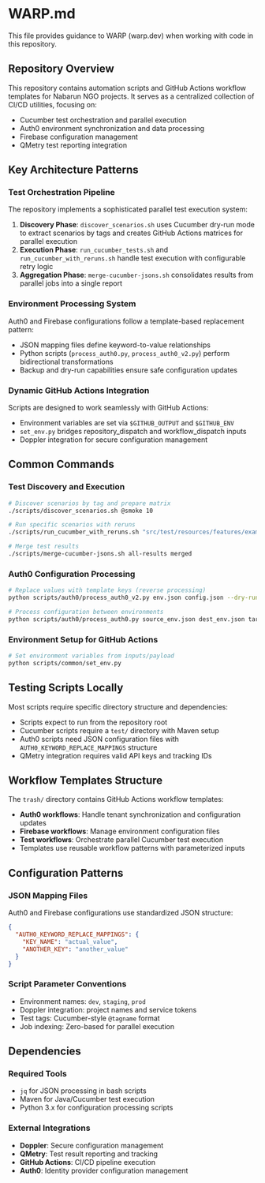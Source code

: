 # WARP.md

This file provides guidance to WARP (warp.dev) when working with code in this repository.

## Repository Overview

This repository contains automation scripts and GitHub Actions workflow templates for Nabarun NGO projects. It serves as a centralized collection of CI/CD utilities, focusing on:
- Cucumber test orchestration and parallel execution
- Auth0 environment synchronization and data processing
- Firebase configuration management
- QMetry test reporting integration

## Key Architecture Patterns

### Test Orchestration Pipeline
The repository implements a sophisticated parallel test execution system:
1. **Discovery Phase**: `discover_scenarios.sh` uses Cucumber dry-run mode to extract scenarios by tags and creates GitHub Actions matrices for parallel execution
2. **Execution Phase**: `run_cucumber_tests.sh` and `run_cucumber_with_reruns.sh` handle test execution with configurable retry logic
3. **Aggregation Phase**: `merge-cucumber-jsons.sh` consolidates results from parallel jobs into a single report

### Environment Processing System
Auth0 and Firebase configurations follow a template-based replacement pattern:
- JSON mapping files define keyword-to-value relationships
- Python scripts (`process_auth0.py`, `process_auth0_v2.py`) perform bidirectional transformations
- Backup and dry-run capabilities ensure safe configuration updates

### Dynamic GitHub Actions Integration
Scripts are designed to work seamlessly with GitHub Actions:
- Environment variables are set via `$GITHUB_OUTPUT` and `$GITHUB_ENV`
- `set_env.py` bridges repository_dispatch and workflow_dispatch inputs
- Doppler integration for secure configuration management

## Common Commands

### Test Discovery and Execution
```bash
# Discover scenarios by tag and prepare matrix
./scripts/discover_scenarios.sh @smoke 10

# Run specific scenarios with reruns
./scripts/run_cucumber_with_reruns.sh "src/test/resources/features/example.feature:10" 1 dev project-name token 3

# Merge test results
./scripts/merge-cucumber-jsons.sh all-results merged
```

### Auth0 Configuration Processing
```bash
# Replace values with template keys (reverse processing)
python scripts/auth0/process_auth0_v2.py env.json config.json --dry-run

# Process configuration between environments
python scripts/auth0/process_auth0.py source_env.json dest_env.json target_file.json
```

### Environment Setup for GitHub Actions
```bash
# Set environment variables from inputs/payload
python scripts/common/set_env.py
```

## Testing Scripts Locally

Most scripts require specific directory structure and dependencies:
- Scripts expect to run from the repository root
- Cucumber scripts require a `test/` directory with Maven setup
- Auth0 scripts need JSON configuration files with `AUTH0_KEYWORD_REPLACE_MAPPINGS` structure
- QMetry integration requires valid API keys and tracking IDs

## Workflow Templates Structure

The `trash/` directory contains GitHub Actions workflow templates:
- **Auth0 workflows**: Handle tenant synchronization and configuration updates
- **Firebase workflows**: Manage environment configuration files
- **Test workflows**: Orchestrate parallel Cucumber test execution
- Templates use reusable workflow patterns with parameterized inputs

## Configuration Patterns

### JSON Mapping Files
Auth0 and Firebase configurations use standardized JSON structure:
```json
{
  "AUTH0_KEYWORD_REPLACE_MAPPINGS": {
    "KEY_NAME": "actual_value",
    "ANOTHER_KEY": "another_value"
  }
}
```

### Script Parameter Conventions
- Environment names: `dev`, `staging`, `prod`
- Doppler integration: project names and service tokens
- Test tags: Cucumber-style `@tagname` format
- Job indexing: Zero-based for parallel execution

## Dependencies

### Required Tools
- `jq` for JSON processing in bash scripts
- Maven for Java/Cucumber test execution
- Python 3.x for configuration processing scripts

### External Integrations
- **Doppler**: Secure configuration management
- **QMetry**: Test result reporting and tracking
- **GitHub Actions**: CI/CD pipeline execution
- **Auth0**: Identity provider configuration management
